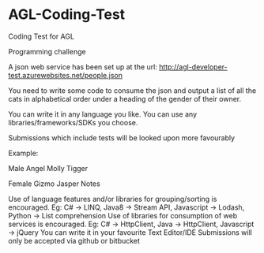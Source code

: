 # AGL-Coding-Test
Coding Test for AGL 

Programming challenge

A json web service has been set up at the url: http://agl-developer-test.azurewebsites.net/people.json

You need to write some code to consume the json and output a list of all the cats in alphabetical order under a heading of the gender of their owner.

You can write it in any language you like. You can use any libraries/frameworks/SDKs you choose.

Submissions which include tests will be looked upon more favourably

Example:

 Male
    Angel
    Molly
    Tigger
    
Female
    Gizmo
    Jasper
    Notes

Use of language features and/or libraries for grouping/sorting is encouraged. Eg: C# -> LINQ, Java8 -> Stream API, Javascript -> Lodash, Python -> List comprehension
Use of libraries for consumption of web services is encouraged. Eg: C# -> HttpClient, Java -> HttpClient, Javascript -> jQuery
You can write it in your favourite Text Editor/IDE
Submissions will only be accepted via github or bitbucket
